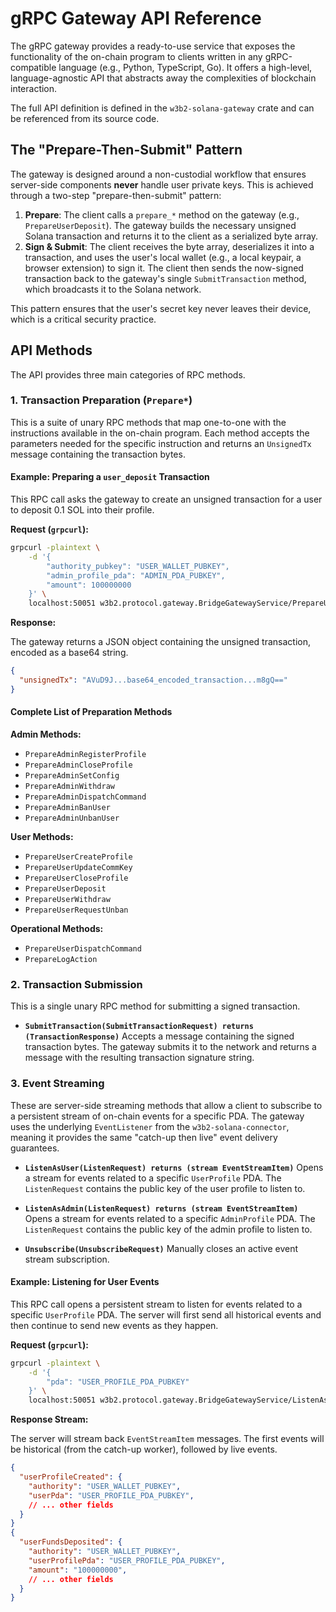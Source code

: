 # gRPC Gateway API Reference

The gRPC gateway provides a ready-to-use service that exposes the functionality of the on-chain program to clients written in any gRPC-compatible language (e.g., Python, TypeScript, Go). It offers a high-level, language-agnostic API that abstracts away the complexities of blockchain interaction.

The full API definition is defined in the `w3b2-solana-gateway` crate and can be referenced from its source code.

## The "Prepare-Then-Submit" Pattern

The gateway is designed around a non-custodial workflow that ensures server-side components **never** handle user private keys. This is achieved through a two-step "prepare-then-submit" pattern:

1.  **Prepare**: The client calls a `prepare_*` method on the gateway (e.g., `PrepareUserDeposit`). The gateway builds the necessary unsigned Solana transaction and returns it to the client as a serialized byte array.
2.  **Sign & Submit**: The client receives the byte array, deserializes it into a transaction, and uses the user's local wallet (e.g., a local keypair, a browser extension) to sign it. The client then sends the now-signed transaction back to the gateway's single `SubmitTransaction` method, which broadcasts it to the Solana network.

This pattern ensures that the user's secret key never leaves their device, which is a critical security practice.

## API Methods

The API provides three main categories of RPC methods.

### 1. Transaction Preparation (`Prepare*`)

This is a suite of unary RPC methods that map one-to-one with the instructions available in the on-chain program. Each method accepts the parameters needed for the specific instruction and returns an `UnsignedTx` message containing the transaction bytes.

#### Example: Preparing a `user_deposit` Transaction

This RPC call asks the gateway to create an unsigned transaction for a user to deposit 0.1 SOL into their profile.

**Request (`grpcurl`):**
```bash
grpcurl -plaintext \
    -d '{
        "authority_pubkey": "USER_WALLET_PUBKEY",
        "admin_profile_pda": "ADMIN_PDA_PUBKEY",
        "amount": 100000000
    }' \
    localhost:50051 w3b2.protocol.gateway.BridgeGatewayService/PrepareUserDeposit
```

**Response:**

The gateway returns a JSON object containing the unsigned transaction, encoded as a base64 string.

```json
{
  "unsignedTx": "AVuD9J...base64_encoded_transaction...m8gQ=="
}
```

#### Complete List of Preparation Methods

**Admin Methods:**
*   `PrepareAdminRegisterProfile`
*   `PrepareAdminCloseProfile`
*   `PrepareAdminSetConfig`
*   `PrepareAdminWithdraw`
*   `PrepareAdminDispatchCommand`
*   `PrepareAdminBanUser`
*   `PrepareAdminUnbanUser`

**User Methods:**
*   `PrepareUserCreateProfile`
*   `PrepareUserUpdateCommKey`
*   `PrepareUserCloseProfile`
*   `PrepareUserDeposit`
*   `PrepareUserWithdraw`
*   `PrepareUserRequestUnban`

**Operational Methods:**
*   `PrepareUserDispatchCommand`
*   `PrepareLogAction`

### 2. Transaction Submission

This is a single unary RPC method for submitting a signed transaction.

*   **`SubmitTransaction(SubmitTransactionRequest) returns (TransactionResponse)`**
    Accepts a message containing the signed transaction bytes. The gateway submits it to the network and returns a message with the resulting transaction signature string.

### 3. Event Streaming

These are server-side streaming methods that allow a client to subscribe to a persistent stream of on-chain events for a specific PDA. The gateway uses the underlying `EventListener` from the `w3b2-solana-connector`, meaning it provides the same "catch-up then live" event delivery guarantees.

*   **`ListenAsUser(ListenRequest) returns (stream EventStreamItem)`**
    Opens a stream for events related to a specific `UserProfile` PDA. The `ListenRequest` contains the public key of the user profile to listen to.

*   **`ListenAsAdmin(ListenRequest) returns (stream EventStreamItem)`**
    Opens a stream for events related to a specific `AdminProfile` PDA. The `ListenRequest` contains the public key of the admin profile to listen to.

*   **`Unsubscribe(UnsubscribeRequest)`**
    Manually closes an active event stream subscription.

#### Example: Listening for User Events

This RPC call opens a persistent stream to listen for events related to a specific `UserProfile` PDA. The server will first send all historical events and then continue to send new events as they happen.

**Request (`grpcurl`):**
```bash
grpcurl -plaintext \
    -d '{
        "pda": "USER_PROFILE_PDA_PUBKEY"
    }' \
    localhost:50051 w3b2.protocol.gateway.BridgeGatewayService/ListenAsUser
```

**Response Stream:**

The server will stream back `EventStreamItem` messages. The first events will be historical (from the catch-up worker), followed by live events.

```json
{
  "userProfileCreated": {
    "authority": "USER_WALLET_PUBKEY",
    "userPda": "USER_PROFILE_PDA_PUBKEY",
    // ... other fields
  }
}
{
  "userFundsDeposited": {
    "authority": "USER_WALLET_PUBKEY",
    "userProfilePda": "USER_PROFILE_PDA_PUBKEY",
    "amount": "100000000",
    // ... other fields
  }
}
```